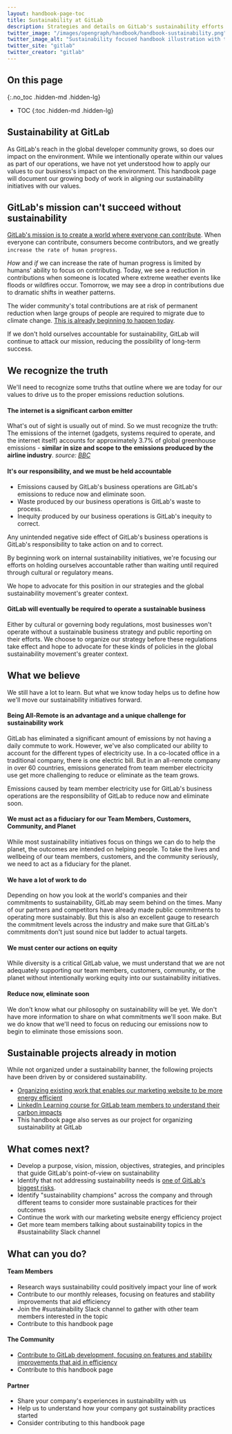 ```yaml
---
layout: handbook-page-toc
title: Sustainability at GitLab
description: Strategies and details on GitLab's sustainability efforts
twitter_image: "/images/opengraph/handbook/handbook-sustainability.png"
twitter_image_alt: "Sustainability focused handbook illustration with the GitLab Tanuki logo and a globe on the cover of the handbook"
twitter_site: "gitlab"
twitter_creator: "gitlab"
---
```


## On this page
{:.no_toc .hidden-md .hidden-lg}

- TOC
{:toc .hidden-md .hidden-lg}

## Sustainability at GitLab

As GitLab's reach in the global developer community grows, so does our impact on the environment. While we intentionally operate within our values as part of our operations, we have not yet understood how to apply our values to our business's impact on the environment. This handbook page will document our growing body of work in aligning our sustainability initiatives with our values. 

## GitLab's mission can't succeed without sustainability 

[GitLab's mission is to create a world where everyone can contribute](https://about.gitlab.com/company/strategy/#mission). When everyone can contribute, consumers become contributors, and we greatly `increase the rate of human progress`.

_How_ and _if_ we can increase the rate of human progress is limited by humans' ability to focus on contributing. Today, we see a reduction in contributions when someone is located where extreme weather events like floods or wildfires occur. Tomorrow, we may see a drop in contributions due to dramatic shifts in weather patterns. 

The wider community's total contributions are at risk of permanent reduction when large groups of people are required to migrate due to climate change. [This is already beginning to happen today](https://www.nytimes.com/interactive/2020/07/23/magazine/climate-migration.html). 

If we don't hold ourselves accountable for sustainability, GitLab will continue to attack our mission, reducing the possibility of long-term success.

## We recognize the truth

We'll need to recognize some truths that outline where we are today for our values to drive us to the proper emissions reduction solutions.

#### The internet is a significant carbon emitter

What's out of sight is usually out of mind. So we must recognize the truth: The emissions of the internet (gadgets, systems required to operate, and the internet itself) accounts for approximately 3.7% of global greenhouse emissions - **similar in size and scope to the emissions produced by the airline industry**. _source: [BBC](https://www.bbc.com/future/article/20200305-why-your-internet-habits-are-not-as-clean-as-you-think)_

#### It's our responsibility, and we must be held accountable

- Emissions caused by GitLab's business operations are GitLab's emissions to reduce now and eliminate soon.
- Waste produced by our business operations is GitLab's waste to process.
- Inequity produced by our business operations is GitLab's inequity to correct.

Any unintended negative side effect of GitLab's business operations is GitLab's responsibility to take action on and to correct.

By beginning work on internal sustainability initiatives, we're focusing our efforts on holding ourselves accountable rather than waiting until required through cultural or regulatory means.

We hope to advocate for this position in our strategies and the global sustainability movement's greater context.

#### GitLab will eventually be required to operate a sustainable business

Either by cultural or governing body regulations, most businesses won't operate without a sustainable business strategy and public reporting on their efforts. We choose to organize our strategy before these regulations take effect and hope to advocate for these kinds of policies in the global sustainability movement's greater context.

## What we believe

We still have a lot to learn. But what we know today helps us to define how we'll move our sustainability initiatives forward.

#### Being All-Remote is an advantage and a unique challenge for sustainability work
GitLab has eliminated a significant amount of emissions by not having a daily commute to work. However, we've also complicated our ability to account for the different types of electricity use. In a co-located office in a traditional company, there is one electric bill. But in an all-remote company in over 60 countries, emissions generated from team member electricity use get more challenging to reduce or eliminate as the team grows. 

Emissions caused by team member electricity use for GitLab's business operations are the responsibility of GitLab to reduce now and eliminate soon. 

#### We must act as a fiduciary for our Team Members, Customers, Community, and Planet

While most sustainability initiatives focus on things we can do to help the planet, the outcomes are intended on helping people. To take the lives and wellbeing of our team members, customers, and the community seriously, we need to act as a fiduciary for the planet.

#### We have a lot of work to do

Depending on how you look at the world's companies and their commitments to sustainability, GitLab may seem behind on the times. Many of our partners and competitors have already made public commitments to operating more sustainably. But this is also an excellent gauge to research the commitment levels across the industry and make sure that GitLab's commitments don't just sound nice but ladder to actual targets.

#### We must center our actions on equity

While diversity is a critical GitLab value, we must understand that we are not adequately supporting our team members, customers, community, or the planet without intentionally working equity into our sustainability initiatives. 

#### Reduce now, eliminate soon

We don't know what our philosophy on sustainability will be yet. We don't have more information to share on what commitments we'll soon make. But we do know that we'll need to focus on reducing our emissions now to begin to eliminate those emissions soon. 

## Sustainable projects already in motion

While not organized under a sustainability banner, the following projects have been driven by or considered sustainability.
- [Organizing existing work that enables our marketing website to be more energy efficient](https://gitlab.com/gitlab-com/marketing/inbound-marketing/marketing-website/-/issues/110)
- [LinkedIn Learning course for GitLab team members to understand their carbon impacts](https://gitlab.com/gitlab-com/sustainability/-/issues/8)
- This handbook page also serves as our project for organizing sustainability at GitLab

## What comes next?

- Develop a purpose, vision, mission, objectives, strategies, and principles that guide GitLab's point-of-view on sustainability
- Identify that not addressing sustainability needs is [one of GitLab's biggest risks](https://about.gitlab.com/handbook/leadership/biggest-risks/).
- Identify "sustainability champions" across the company and through different teams to consider more sustainable practices for their outcomes
- Continue the work with our marketing website energy efficiency project
- Get more team members talking about sustainability topics in the #sustainability Slack channel

## What can you do?

#### Team Members

- Research ways sustainability could positively impact your line of work
- Contribute to our monthly releases, focusing on features and stability improvements that aid efficiency
- Join the #sustainability Slack channel to gather with other team members interested in the topic
- Contribute to this handbook page

#### The Community 

- [Contribute to GitLab development, focusing on features and stability improvements that aid in efficiency](https://about.gitlab.com/community/contribute/development/)
- Contribute to this handbook page

#### Partner

- Share your company's experiences in sustainability with us
- Help us to understand how your company got sustainability practices started 
- Consider contributing to this handbook page 
